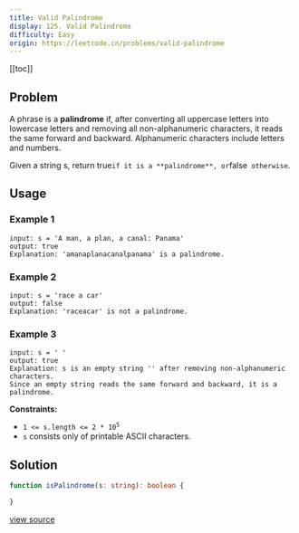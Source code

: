 ```yaml
---
title: Valid Palindrome
display: 125. Valid Palindrome
difficulty: Easy
origin: https://leetcode.cn/problems/valid-palindrome
---
```


[[toc]]

## Problem

A phrase is a **palindrome** if, after converting all uppercase letters into lowercase letters and removing all non-alphanumeric characters, it reads the same forward and backward. Alphanumeric characters include letters and numbers.

Given a string s, return true` if it is a **palindrome**, or `false` otherwise`.

## Usage

### Example 1

```
input: s = 'A man, a plan, a canal: Panama'
output: true
Explanation: 'amanaplanacanalpanama' is a palindrome.
```

### Example 2

```
input: s = 'race a car'
output: false
Explanation: 'raceacar' is not a palindrome.
```

### Example 3

```
input: s = ' '
output: true
Explanation: s is an empty string '' after removing non-alphanumeric characters.
Since an empty string reads the same forward and backward, it is a palindrome.
```


**Constraints:**

- <code>1 &lt;= s.length &lt;= 2 * 10<sup>5</sup></code>
- <code>s</code> consists only of printable ASCII characters.


## Solution

```ts
function isPalindrome(s: string): boolean {

}
```

[view source](https://leetcode.cn/problems/valid-palindrome)
